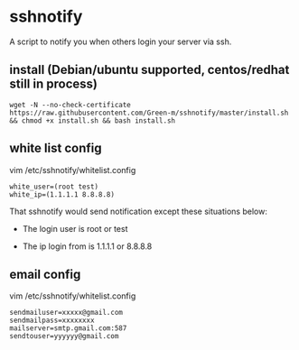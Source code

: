 # sshnotify 

A script to notify you when others login your server via ssh.

## install (Debian/ubuntu supported, centos/redhat still in process)

```
wget -N --no-check-certificate https://raw.githubusercontent.com/Green-m/sshnotify/master/install.sh && chmod +x install.sh && bash install.sh
```

## white list config

vim /etc/sshnotify/whitelist.config
```
white_user=(root test)
white_ip=(1.1.1.1 8.8.8.8)
```

That sshnotify would send notification except these situations below:

- The login user is root or test 

- The ip login from is 1.1.1.1 or 8.8.8.8 

## email config 

vim /etc/sshnotify/whitelist.config

```
sendmailuser=xxxxx@gmail.com
sendmailpass=xxxxxxxx
mailserver=smtp.gmail.com:587
sendtouser=yyyyyy@gmail.com
```